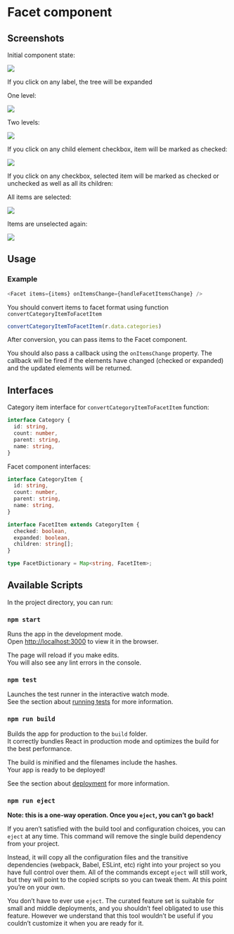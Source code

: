 # Facet component

## Screenshots

Initial component state:

![](screenshots/initial.png)

If you click on any label, the tree will be expanded

One level:

![](screenshots/expanded-1.png)

Two levels:

![](screenshots/expanded-2.png)

If you click on any child element checkbox, item will be marked as checked:

![](screenshots/selected-one.png)

If you click on any checkbox, selected item will be marked as checked or unchecked as well as all its children:

All items are selected:

![](screenshots/selected-all.png)

Items are unselected again:

![](screenshots/unselected-all.png)

## Usage

### Example

```js
<Facet items={items} onItemsChange={handleFacetItemsChange} />
```

You should convert items to facet format using function `convertCategoryItemToFacetItem`

```js
convertCategoryItemToFacetItem(r.data.categories)
```
After conversion, you can pass items to the Facet component.

You should also pass a callback using the `onItemsChange` property. The callback will be fired if the elements have changed (checked or expanded) and the updated elements will be returned.

## Interfaces

Category item interface for `convertCategoryItemToFacetItem` function:

```typescript
interface Category {
  id: string,
  count: number,
  parent: string,
  name: string,
}
```

Facet component interfaces:

```typescript
interface CategoryItem {
  id: string,
  count: number,
  parent: string,
  name: string,
}
```

```typescript
interface FacetItem extends CategoryItem {
  checked: boolean,
  expanded: boolean,
  children: string[];
}
```

```typescript
type FacetDictionary = Map<string, FacetItem>;
```


## Available Scripts

In the project directory, you can run:

### `npm start`

Runs the app in the development mode.\
Open [http://localhost:3000](http://localhost:3000) to view it in the browser.

The page will reload if you make edits.\
You will also see any lint errors in the console.

### `npm test`

Launches the test runner in the interactive watch mode.\
See the section about [running tests](https://facebook.github.io/create-react-app/docs/running-tests) for more information.

### `npm run build`

Builds the app for production to the `build` folder.\
It correctly bundles React in production mode and optimizes the build for the best performance.

The build is minified and the filenames include the hashes.\
Your app is ready to be deployed!

See the section about [deployment](https://facebook.github.io/create-react-app/docs/deployment) for more information.

### `npm run eject`

**Note: this is a one-way operation. Once you `eject`, you can’t go back!**

If you aren’t satisfied with the build tool and configuration choices, you can `eject` at any time. This command will remove the single build dependency from your project.

Instead, it will copy all the configuration files and the transitive dependencies (webpack, Babel, ESLint, etc) right into your project so you have full control over them. All of the commands except `eject` will still work, but they will point to the copied scripts so you can tweak them. At this point you’re on your own.

You don’t have to ever use `eject`. The curated feature set is suitable for small and middle deployments, and you shouldn’t feel obligated to use this feature. However we understand that this tool wouldn’t be useful if you couldn’t customize it when you are ready for it.
